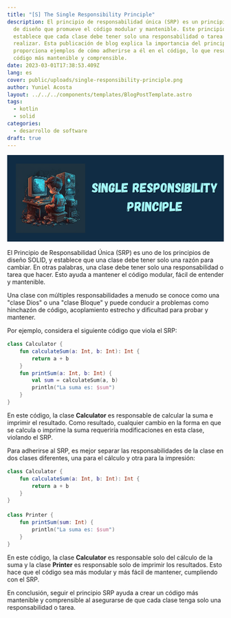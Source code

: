 ```yaml
---
title: "[S] The Single Responsibility Principle"
description: El principio de responsabilidad única (SRP) es un principio clave
  de diseño que promueve el código modular y mantenible. Este principio
  establece que cada clase debe tener solo una responsabilidad o tarea que
  realizar. Esta publicación de blog explica la importancia del principio SRP y
  proporciona ejemplos de cómo adherirse a él en el código, lo que resulta en un
  código más mantenible y comprensible.
date: 2023-03-01T17:38:53.409Z
lang: es
cover: public/uploads/single-responsibility-principle.png
author: Yuniel Acosta
layout: ../../../components/templates/BlogPostTemplate.astro
tags:
  - kotlin
  - solid
categories:
  - desarrollo de software
draft: true
---
```

![[S] El Principio de Responsabilidad Única](public/uploads/single-responsibility-principle.png "[S] El Principio de Responsabilidad Única")

El Principio de Responsabilidad Única (SRP) es uno de los principios de diseño SOLID, y establece que una clase debe tener solo una razón para cambiar. En otras palabras, una clase debe tener solo una responsabilidad o tarea que hacer. Esto ayuda a mantener el código modular, fácil de entender y mantenible.

Una clase con múltiples responsabilidades a menudo se conoce como una "clase Dios" o una "clase Bloque" y puede conducir a problemas como hinchazón de código, acoplamiento estrecho y dificultad para probar y mantener.

Por ejemplo, considera el siguiente código que viola el SRP:

```kotlin
class Calculator {
    fun calculateSum(a: Int, b: Int): Int {
        return a + b
    }
    fun printSum(a: Int, b: Int) {
        val sum = calculateSum(a, b)
        println("La suma es: $sum")
    }
}
```

En este código, la clase **Calculator** es responsable de calcular la suma e imprimir el resultado. Como resultado, cualquier cambio en la forma en que se calcula o imprime la suma requeriría modificaciones en esta clase, violando el SRP.

Para adherirse al SRP, es mejor separar las responsabilidades de la clase en dos clases diferentes, una para el cálculo y otra para la impresión:

```kotlin
class Calculator {
    fun calculateSum(a: Int, b: Int): Int {
        return a + b
    }
}

class Printer {
    fun printSum(sum: Int) {
        println("La suma es: $sum")
    }
}
```

En este código, la clase **Calculator** es responsable solo del cálculo de la suma y la clase **Printer** es responsable solo de imprimir los resultados. Esto hace que el código sea más modular y más fácil de mantener, cumpliendo con el SRP.

En conclusión, seguir el principio SRP ayuda a crear un código más mantenible y comprensible al asegurarse de que cada clase tenga solo una responsabilidad o tarea.